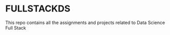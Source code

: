 # FULLSTACKDS
This repo contains all the assignments and projects related to Data Science Full Stack

